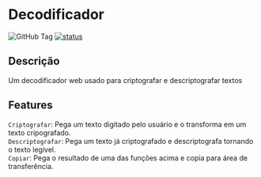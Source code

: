 # Decodificador
![GitHub Tag](https://img.shields.io/github/v/tag/SrJohn369/Decodificador?style=for-the-badge&label=Version)
[![status](https://img.shields.io/badge/status-em_desenvolvimento-blue?style=for-the-badge)](https://github.com/SrJohn369/Decodificador/tags)
## Descrição
 Um decodificador web usado para criptografar e descriptografar textos
## Features
`Criptografar`: Pega um texto digitado pelo usuário e o transforma em um texto cripografado.  
`Descriptografar`: Pega um texto já criptografado e descriptografa tornando o texto legível.  
`Copiar`: Pega o resultado de uma das funções acima e copia para área de transferência.  
